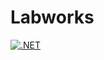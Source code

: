 # Labworks
[![.NET](https://github.com/Danushe4ka/Lab2Places/actions/workflows/compilation.yml/badge.svg)](https://github.com/Danushe4ka/Lab2Places/actions/workflows/compilation.yml)
